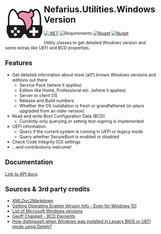 # <img src="assets/NSS-128x128.png" align="left" />Nefarius.Utilities.WindowsVersion

[![.NET](https://github.com/nefarius/Nefarius.Utilities.WindowsVersion/actions/workflows/build.yml/badge.svg)](https://github.com/nefarius/Nefarius.Utilities.WindowsVersion/actions/workflows/build.yml)
![Requirements](https://img.shields.io/badge/Requires-.NET%20Standard%202.0-blue.svg)
[![Nuget](https://img.shields.io/nuget/v/Nefarius.Utilities.WindowsVersion)](https://www.nuget.org/packages/Nefarius.Utilities.WindowsVersion/) [![Nuget](https://img.shields.io/nuget/dt/Nefarius.Utilities.WindowsVersion)](https://www.nuget.org/packages/Nefarius.Utilities.WindowsVersion/)

Utility classes to get detailed Windows version and some extras like UEFI and BCD properties.

## Features

- Get detailed information about most (all?) known Windows versions and editions out there
  - Service Pack (where it applies)
  - Edition like Home, Professional etc. (where it applies)
  - Server or client OS
  - Release and Build numbers
  - Whether the OS installation is fresh or grandfathered (in-place upgraded from an older version)
- Read and write Boot Configuration Data (BCD)
  - Currently only querying or setting test-signing is implemented
- UEFI information
  - Query if the current system is running in UEFI or legacy mode
  - Query whether SecureBoot is enabled or disabled
- Check Code Integrity (CI) settings
- ...and contributions welcome!

## Documentation

[Link to API docs](docs/index.md).

## Sources & 3rd party credits

- [XMLDoc2Markdown](https://charlesdevandiere.github.io/xmldoc2md/)
- [Getting Operating System Version Info - Even for Windows 10!](https://www.codeproject.com/Articles/73000/Getting-Operating-System-Version-Info-Even-for-Win)
- [List of Microsoft Windows versions](https://en.wikipedia.org/wiki/List_of_Microsoft_Windows_versions)
- [Geoff Chappell - BCD Elements](https://geoffchappell.com/notes/windows/boot/bcd/elements.htm)
- [How distinguish when Windows was installed in Legacy BIOS or UEFI mode using Delphi?](https://theroadtodelphi.com/2013/02/19/how-distinguish-when-windows-was-installed-in-legacy-bios-or-uefi-mode-using-delphi/)
